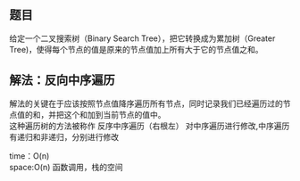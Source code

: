 题目
--------
给定一个二叉搜索树（Binary Search Tree），把它转换成为累加树（Greater Tree)，使得每个节点的值是原来的节点值加上所有大于它的节点值之和。

解法：反向中序遍历
------------------
解法的关键在于应该按照节点值降序遍历所有节点，同时记录我们已经遍历过的节点值的和，并把这个和加到当前节点的值中。  
这种遍历树的方法被称作 反序中序遍历（右根左）
对中序遍历进行修改,中序遍历有递归和非递归，分别进行修改

time：O(n)   
space:O(n) 函数调用，栈的空间  

